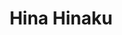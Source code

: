 ---
tags: mods
title: "Hina Hinaku"
caption: "EGG"
image: 'assets/images/swassie.png'
role: 'crown'
---